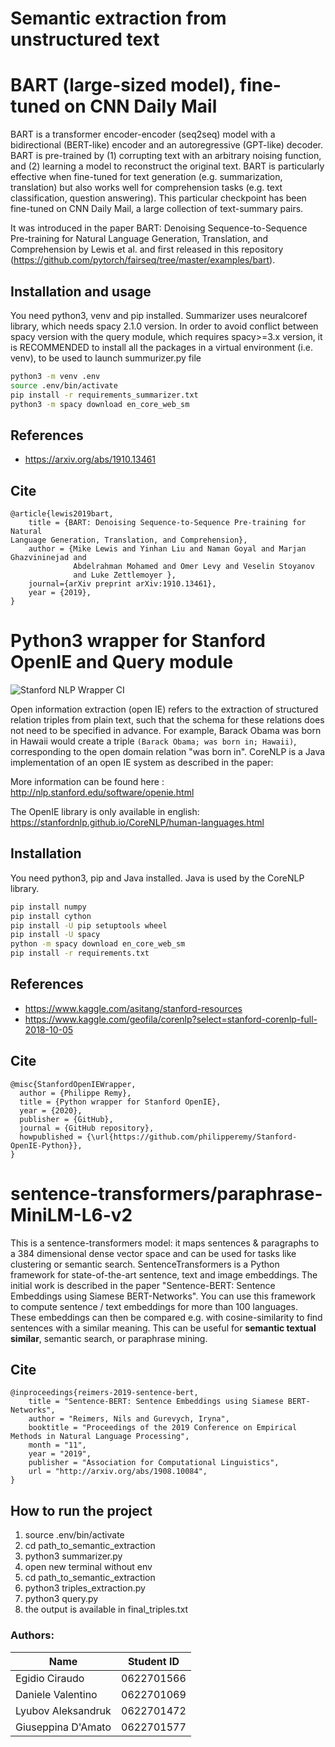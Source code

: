 # Semantic extraction from unstructured text

# BART (large-sized model), fine-tuned on CNN Daily Mail

BART is a transformer encoder-encoder (seq2seq) model with a bidirectional (BERT-like) encoder and an autoregressive (GPT-like) decoder. BART is pre-trained by (1) corrupting text with an arbitrary noising function, and (2) learning a model to reconstruct the original text.
BART is particularly effective when fine-tuned for text generation (e.g. summarization, translation) but also works well for comprehension tasks (e.g. text classification, question answering). This particular checkpoint has been fine-tuned on CNN Daily Mail, a large collection of text-summary pairs.

It was introduced in the paper BART: Denoising Sequence-to-Sequence Pre-training for Natural Language Generation, Translation, and Comprehension by Lewis et al. and first released in this repository (https://github.com/pytorch/fairseq/tree/master/examples/bart).

## Installation and usage

You need python3, venv and pip installed.
Summarizer uses neuralcoref library, which needs spacy 2.1.0 version. In order to avoid conflict between spacy version with the query module, which requires spacy>=3.x version, it is RECOMMENDED to install all the packages in a virtual environment (i.e. venv), to be used to launch summurizer.py file

```bash
python3 -m venv .env
source .env/bin/activate
pip install -r requirements_summarizer.txt
python3 -m spacy download en_core_web_sm
```

## References

- https://arxiv.org/abs/1910.13461

## Cite
```
@article{lewis2019bart,
    title = {BART: Denoising Sequence-to-Sequence Pre-training for Natural
Language Generation, Translation, and Comprehension},
    author = {Mike Lewis and Yinhan Liu and Naman Goyal and Marjan Ghazvininejad and
              Abdelrahman Mohamed and Omer Levy and Veselin Stoyanov
              and Luke Zettlemoyer },
    journal={arXiv preprint arXiv:1910.13461},
    year = {2019},
}
```

# Python3 wrapper for Stanford OpenIE and Query module
![Stanford NLP Wrapper CI](https://github.com/philipperemy/Stanford-OpenIE-Python/workflows/Stanford%20NLP%20Wrapper%20CI/badge.svg)

Open information extraction (open IE) refers to the extraction of structured relation triples from plain text, such that the schema for these relations does not need to be specified in advance. For example, Barack Obama was born in Hawaii would create a triple `(Barack Obama; was born in; Hawaii)`, corresponding to the open domain relation "was born in". CoreNLP is a Java implementation of an open IE system as described in the paper:

More information can be found here : http://nlp.stanford.edu/software/openie.html

The OpenIE library is only available in english: https://stanfordnlp.github.io/CoreNLP/human-languages.html

## Installation

You need python3, pip and Java installed. Java is used by the CoreNLP library.

```bash
pip install numpy
pip install cython
pip install -U pip setuptools wheel
pip install -U spacy
python -m spacy download en_core_web_sm 
pip install -r requirements.txt

```
## References

- https://www.kaggle.com/asitang/stanford-resources
- https://www.kaggle.com/geofila/corenlp?select=stanford-corenlp-full-2018-10-05

## Cite

```
@misc{StanfordOpenIEWrapper,
  author = {Philippe Remy},
  title = {Python wrapper for Stanford OpenIE},
  year = {2020},
  publisher = {GitHub},
  journal = {GitHub repository},
  howpublished = {\url{https://github.com/philipperemy/Stanford-OpenIE-Python}},
}
```

# sentence-transformers/paraphrase-MiniLM-L6-v2

This is a sentence-transformers model: it maps sentences & paragraphs to a 384 dimensional dense vector space and can be used for tasks like clustering or semantic search. SentenceTransformers is a Python framework for state-of-the-art sentence, text and image embeddings. The initial work is described in the paper "Sentence-BERT: Sentence Embeddings using Siamese BERT-Networks". You can use this framework to compute sentence / text embeddings for more than 100 languages. These embeddings can then be compared e.g. with cosine-similarity to find sentences with a similar meaning. This can be useful for **semantic textual similar**, semantic search, or paraphrase mining.

## Cite

```
@inproceedings{reimers-2019-sentence-bert,
    title = "Sentence-BERT: Sentence Embeddings using Siamese BERT-Networks",
    author = "Reimers, Nils and Gurevych, Iryna",
    booktitle = "Proceedings of the 2019 Conference on Empirical Methods in Natural Language Processing",
    month = "11",
    year = "2019",
    publisher = "Association for Computational Linguistics",
    url = "http://arxiv.org/abs/1908.10084",
}
```
## How to run the project
1. source .env/bin/activate
2. cd path_to_semantic_extraction
3. python3 summarizer.py
4. open new terminal without env
5. cd path_to_semantic_extraction
6. python3 triples_extraction.py
7. python3 query.py
8. the output is available in final_triples.txt

### Authors:
| Name | Student ID |
|--------------|--------|
|Egidio Ciraudo | 0622701566|
|Daniele Valentino | 0622701069|
|Lyubov Aleksandruk | 0622701472|
|Giuseppina D'Amato | 0622701577|
